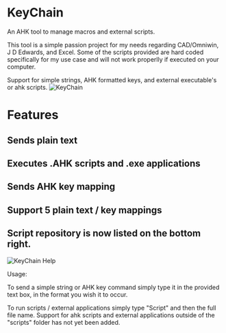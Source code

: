 # KeyChain
An AHK tool to manage macros and external scripts.


This tool is a simple passion project for my needs regarding CAD/Omniwin, J D Edwards, and Excel. Some of the scripts provided are hard coded specifically for my use case and will not work properlly if executed on your computer.


Support for simple strings, AHK formatted keys, and external executable's or ahk scripts.
![KeyChain](https://user-images.githubusercontent.com/32394719/178035093-235c7b7c-9987-4681-9fdb-ddf3327acd37.PNG)

# Features
## Sends plain text
## Executes .AHK scripts and .exe applications
## Sends AHK key mapping
## Support 5 plain text / key mappings
## Script repository is now listed on the bottom right.

![KeyChain Help](https://user-images.githubusercontent.com/32394719/178319097-d7a6e608-d705-40dc-8dbc-d3390553d859.png)

Usage:

To send a simple string or AHK key command simply type it in the provided text box, in the format you wish it to occur.

To run scripts / external applications simply type "Script" and then the full file name.
  Support for ahk scripts and external applications outside of the "scripts" folder has not yet been added.


